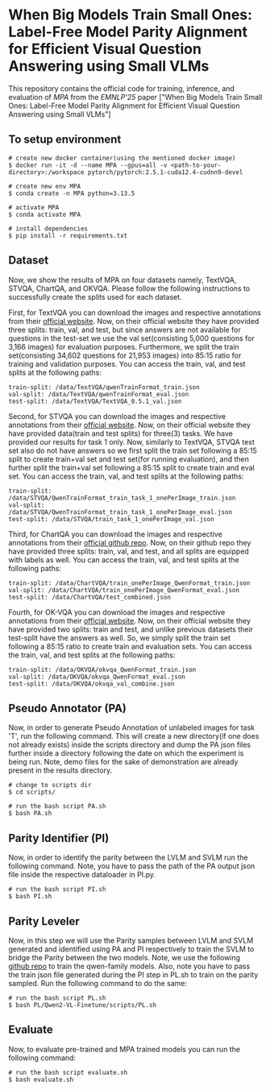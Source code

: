 # When Big Models Train Small Ones: Label-Free Model Parity Alignment for Efficient Visual Question Answering using Small VLMs

This repository contains the official code for training, inference, and evaluation of *MPA* from the *EMNLP'25* paper ["When Big Models Train Small Ones: Label-Free Model Parity Alignment for Efficient Visual Question Answering using Small VLMs"]

## To setup environment
```
# create new docker container(using the mentioned docker image)
$ docker run -it -d --name MPA --gpus=all -v <path-to-your-directory>:/workspace pytorch/pytorch:2.5.1-cuda12.4-cudnn9-devel

# create new env MPA
$ conda create -n MPA python=3.13.5

# activate MPA
$ conda activate MPA

# install dependencies
$ pip install -r requirements.txt
```

## Dataset
Now, we show the results of MPA on four datasets namely, TextVQA, STVQA, ChartQA, and OKVQA. Please follow the following instructions to successfully create the splits used for each dataset.

First, for TextVQA you can download the images and respective annotations from their [official website](https://textvqa.org/). Now, on their official website they have provided three splits: train, val, and test, but since answers are not available for questions in the test-set we use the val set(consisting 5,000 questions for 3,166 images) for evaluation purposes. Furthermore, we split the train set(consisting 34,602 questions for 21,953 images) into 85:15 ratio for training and validation purposes. You can access the train, val, and test splits at the following paths:
```
train-split: /data/TextVQA/qwenTrainFormat_train.json
val-split: /data/TextVQA/qwenTrainFormat_eval.json
test-split: /data/TextVQA/TextVQA_0.5.1_val.json
``` 

Second, for STVQA you can download the images and respective annotations from their [official website](https://rrc.cvc.uab.es/?ch=11). Now, on their official website they have provided data(train and test splits) for three(3) tasks. We have provided our results for task 1 only. Now, similarly to TextVQA, STVQA test set also do not have answers so we first split the train set following a 85:15 split to create train+val set and test set(for running evaluation), and then further split the train+val set following a 85:15 split to create train and eval set. You can access the train, val, and test splits at the following paths:
```
train-split: /data/STVQA/QwenTrainFormat_train_task_1_onePerImage_train.json
val-split: /data/STVQA/QwenTrainFormat_train_task_1_onePerImage_eval.json
test-split: /data/STVQA/train_task_1_onePerImage_val.json
```

Third, for ChartQA you can download the images and respective annotations from their [official github repo](https://github.com/vis-nlp/ChartQA). Now, on their github repo they have provided three splits: train, val, and test, and all splits are equipped with labels as well. You can access the train, val, and test splits at the following paths:
```
train-split: /data/ChartVQA/train_onePerImage_QwenFormat_train.json
val-split: /data/ChartVQA/train_onePerImage_QwenFormat_eval.json
test-split: /data/ChartVQA/test_combined.json
```

Fourth, for OK-VQA you can download the images and respective annotations from their [official website](https://okvqa.allenai.org/index.html). Now, on their official website they have provided two splits: train and test, and unlike previous datasets their test-split have the answers as well. So, we simply split the train set following a 85:15 ratio to create train and evaluation sets. You can access the train, val, and test splits at the following paths:
```
train-split: /data/OKVQA/okvqa_QwenFormat_train.json
val-split: /data/OKVQA/okvqa_QwenFormat_eval.json
test-split: /data/OKVQA/okvqa_val_combine.json
```

## Pseudo Annotator (PA)
Now, in order to generate Pseudo Annotation of unlabeled images for task 'T', run the following command. This will create a new directory(if one does not already exists) inside the scripts directory and dump the PA json files further inside a directory following the date on which the experiment is being run. Note, demo files for the sake of demonstration are already present in the results directory.
```
# change to scripts dir
$ cd scripts/

# run the bash script PA.sh
$ bash PA.sh
```

## Parity Identifier (PI)
Now, in order to identify the parity between the LVLM and SVLM run the following command. Note, you have to pass the path of the PA output json file inside the respective dataloader in PI.py.
```
# run the bash script PI.sh
$ bash PI.sh
```

## Parity Leveler
Now, in this step we will use the Parity samples between LVLM and SVLM generated and identified using PA and PI respectively to train the SVLM to bridge the Parity between the two models. Note, we use the following [github repo](https://github.com/2U1/Qwen2-VL-Finetune?tab=readme-ov-file#full-finetuning) to train the qwen-family models. Also, note you have to pass the train json file generated during the PI step in PL.sh to train on the parity sampled. Run the following command to do the same:
```
# run the bash script PL.sh
$ bash PL/Qwen2-VL-Finetune/scripts/PL.sh
```

## Evaluate
Now, to evaluate pre-trained and MPA trained models you can run the following command:
```
# run the bash script evaluate.sh
$ bash evaluate.sh
```